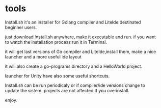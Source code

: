 tools
=====

Install.sh it's an installer for Golang compiler and LiteIde destinated beginner users.

just download Install.sh anywhere, make it executable and run. if you want to watch the installation process run it in Terminal.

it will get last versions of Go compiler and LiteIde,install them, make a nice launcher and a more useful ide layout

it will also create a go-programs directory and a HelloWorld project.

launcher for Unity have also some useful shortcuts.

Install.sh can be run periodicaly or if compiler/ide versions change to update the sistem. projects are not affected if you overinstall.

enjoy.
